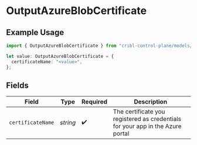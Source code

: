 # OutputAzureBlobCertificate

## Example Usage

```typescript
import { OutputAzureBlobCertificate } from "cribl-control-plane/models/operations";

let value: OutputAzureBlobCertificate = {
  certificateName: "<value>",
};
```

## Fields

| Field                                                                          | Type                                                                           | Required                                                                       | Description                                                                    |
| ------------------------------------------------------------------------------ | ------------------------------------------------------------------------------ | ------------------------------------------------------------------------------ | ------------------------------------------------------------------------------ |
| `certificateName`                                                              | *string*                                                                       | :heavy_check_mark:                                                             | The certificate you registered as credentials for your app in the Azure portal |